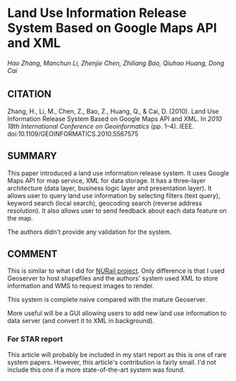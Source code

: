 # Land Use Information Release System Based on Google Maps API and XML
###### Hao Zhang, Manchun Li, Zhenjie Chen, Zhiliang Bao, Qiuhao Huang, Dong Cai

## CITATION
Zhang, H., Li, M., Chen, Z., Bao, Z., Huang, Q., & Cai, D. (2010). Land Use Information Release System Based on Google Maps API and XML. In *2010 18th International Conference on Geoinformatics* (pp. 1–4). IEEE. doi:10.1109/GEOINFORMATICS.2010.5567575

## SUMMARY
This paper introduced a land use information release system. It uses Google Maps API for map service, XML for data storage. It has a three-layer architecture (data layer, business logic layer and presentation layer). It allows user to query land use information by selecting filters (text query), keyword search (local search), geocoding search (reverse address resolution). It also allows user to send feedback about each data feature on the map.

The authors didn't provide any validation for the system.

## COMMENT

This is similar to what I did for [NURail project](http://nurail.uic.edu/interactive_maptool.html). Only difference is that I used Geoserver to host shapefiles and the authors' system used XML to store information and WMS to request images to render.

This system is complete naive compared with the mature Geoserver.

More useful will be a GUI allowing users to add new land use information to data server (and convert it to XML in background).

### For STAR report
This article will probably be included in my start report as this is one of rare system papers. However, this article's contribution is fairly small. I'd not include this one if a more state-of-the-art system was found.
